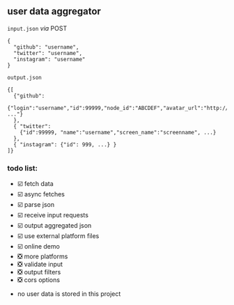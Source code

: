 ## user data aggregator

`input.json` _via_ POST
```
{
  "github": "username",
  "twitter": "username",
  "instagram": "username"
}
```
`output.json`
```
{[
  {"github":
    {"login":"username","id":99999,"node_id":"ABCDEF","avatar_url":"http://avatar", ..."}
  },
  { "twitter":
    {"id":99999, "name":"username","screen_name":"screenname", ...}
  },
  { "instagram": {"id": 999, ...} }
]}
```

### todo list:

-  ☑️ fetch data
-  ☑️ async fetches
-  ☑️ parse json
-  ☑️ receive input requests
-  ☑️ output aggregated json
-  ☑️ use external platform files
-  ☑️ online demo
-  ❎ more platforms
-  ❎ validate input
-  ❎ output filters
-  ❎ cors options

* no user data is stored in this project